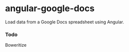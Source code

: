 angular-google-docs
===================

Load data from a Google Docs spreadsheet using Angular.


### Todo
Boweritize

